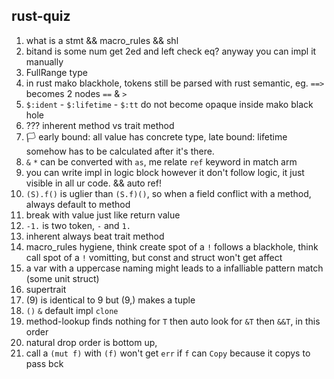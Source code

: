 ## rust-quiz

1. what is a stmt && macro_rules && shl
2. bitand is some num get 2ed and left check eq? anyway you can impl it manually
4. FullRange type
8. in rust mako blackhole, tokens still be parsed with rust semantic, eg. `==>` becomes 2 nodes `==` & `>`
9. `$:ident` - `$:lifetime` - `$:tt` do not become opaque inside mako black hole
10. ??? inherent method vs trait method
11. 🏳️ early bound: all value has concrete type, late bound: lifetime somehow has to be calculated after it's there.
13. `&` `*` can be converted with `as`, me relate `ref` keyword in match arm
14. you can write impl in logic block however it don't follow logic, it just visible in all ur code. && auto ref!
18. `(S).f()` is uglier than `(S.f)()`, so when a field conflict with a method, always default to method
20. break with value just like return value
22. `-1.` is two token, `-` and `1.`
23. inherent always beat trait method
24. macro_rules hygiene, think create spot of a `!` follows a blackhole, think call spot of a `!` vomitting, but const and struct won't get affect
25. a var with a uppercase naming might leads to a infalliable pattern match (some unit struct)
26. supertrait
29. (9) is identical to 9 but (9,) makes a tuple
30. `()` `&` default impl `clone`
31. method-lookup finds nothing for `T` then auto look for `&T` then `&&T`, in this order
35. natural drop order is bottom up, 
36. call a `(mut f)` with `(f)` won't get `err` if `f` can `Copy` because it copys to pass bck

